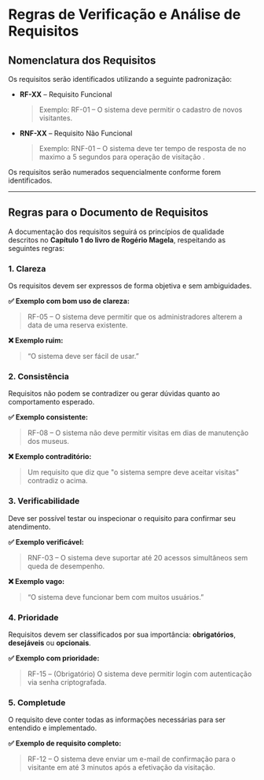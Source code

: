 # Regras de Verificação e Análise de Requisitos

## Nomenclatura dos Requisitos

Os requisitos serão identificados utilizando a seguinte padronização:

- **RF-XX** – Requisito Funcional  
  > Exemplo: RF-01 – O sistema deve permitir o cadastro de novos visitantes.

- **RNF-XX** – Requisito Não Funcional  
  > Exemplo: RNF-01 – O sistema deve ter tempo de resposta de no maximo  a 5 segundos para operação de visitação .

Os requisitos serão numerados sequencialmente conforme forem identificados.

---

## Regras para o Documento de Requisitos

A documentação dos requisitos seguirá os princípios de qualidade descritos no **Capítulo 1 do livro de Rogério Magela**, respeitando as seguintes regras:

### 1. **Clareza**
Os requisitos devem ser expressos de forma objetiva e sem ambiguidades.

**✅ Exemplo com bom uso de clareza:**  
> RF-05 – O sistema deve permitir que os administradores alterem a data de uma reserva existente.

**❌ Exemplo ruim:**  
> “O sistema deve ser fácil de usar.”

### 2. **Consistência**
Requisitos não podem se contradizer ou gerar dúvidas quanto ao comportamento esperado.

**✅ Exemplo consistente:**  
> RF-08 – O sistema não deve permitir visitas em dias de manutenção dos museus.

**❌ Exemplo contraditório:**  
> Um requisito que diz que "o sistema sempre deve aceitar visitas" contradiz o acima.

### 3. **Verificabilidade**
Deve ser possível testar ou inspecionar o requisito para confirmar seu atendimento.

**✅ Exemplo verificável:**  
> RNF-03 – O sistema deve suportar até 20 acessos simultâneos sem queda de desempenho.

**❌ Exemplo vago:**  
> “O sistema deve funcionar bem com muitos usuários.”

### 4. **Prioridade**
Requisitos devem ser classificados por sua importância: **obrigatórios**, **desejáveis** ou **opcionais**.

**✅ Exemplo com prioridade:**  
> RF-15 – (Obrigatório) O sistema deve permitir login com autenticação via senha criptografada.

### 5. **Completude**
O requisito deve conter todas as informações necessárias para ser entendido e implementado.

**✅ Exemplo de requisito completo:**  
> RF-12 – O sistema deve enviar um e-mail de confirmação para o visitante em até 3 minutos após a efetivação da visitação.